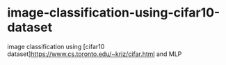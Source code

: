 # image-classification-using-cifar10-dataset
image classification using [cifar10 dataset]<https://www.cs.toronto.edu/~kriz/cifar.html> and MLP
